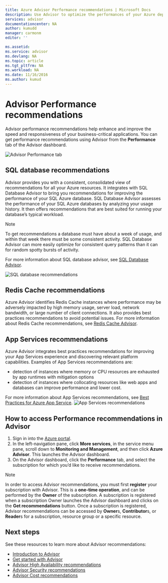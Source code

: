 ```yaml
---
title: Azure Advisor Performance recommendations | Microsoft Docs
description: Use Advisor to optimize the performances of your Azure deployments.
services: advisor
documentationcenter: NA
author: kumudd
manager: carmonm
editor: ''

ms.assetid: 
ms.service: advisor
ms.devlang: NA
ms.topic: article
ms.tgt_pltfrm: NA
ms.workload: NA
ms.date: 11/16/2016
ms.author: kumud
---
```


# Advisor Performance recommendations

Advisor performance recommendations help enhance and improve the speed and responsiveness of your business-critical applications. You can get performance recommendations using Advisor from the **Performance** tab of the Advisor dashboard.

![Advisor Performance tab](./media/advisor-performance-recommendations/advisor-performance-tab.png)

## SQL database recommendations

Advisor provides you with a consistent, consolidated view of recommendations for all your Azure resources. It integrates with SQL Database Advisor to bring you recommendations for improving the performance of your SQL Azure database. SQL Database Advisor assesses the performance of your SQL Azure databases by analyzing your usage history. It then offers recommendations that are best suited for running your database’s typical workload. 

> [!NOTE]
> To get recommendations a database must have about a week of usage, and within that week there must be some consistent activity. SQL Database Advisor can more easily optimize for consistent query patterns than it can for random spotty bursts of activity.

For more information about SQL database advisor, see [SQL Database Advisor](https://azure.microsoft.com/en-us/documentation/articles/sql-database-advisor/).

![SQL database recommendations](./media/advisor-performance-recommendations/advisor-performance-sql.png)

## Redis Cache recommendations

Azure Advisor identifies Redis Cache instances where performance may be adversely impacted by high memory usage, server load, network bandwidth, or large number of client connections. It also provides best practices recommendations to avoid potential issues. For more information about Redis Cache recommendations, see [Redis Cache Advisor](https://azure.microsoft.com/en-us/documentation/articles/cache-configure/#redis-cache-advisor).


## App Services recommendations

Azure Advisor integrates best practices recommendations for improving your App Services experience and discovering relevant platform capabilities. Examples of App Services recommendations are:
- detection of instances where memory or CPU resources are exhausted by app runtimes with mitigation options
- detection of instances where collocating resources like web apps and databases can improve performance and lower cost. 

For more information about App Services recommendations, see [Best Practices for Azure App Service](https://azure.microsoft.com/en-us/documentation/articles/app-service-best-practices/).
![App Services recommendations](./media/advisor-performance-recommendations/advisor-performance-app-service.png)

## How to access Performance recommendations in Advisor

1. Sign in into the [Azure portal](https://portal.azure.com).
2. In the left-navigation pane, click **More services**, in the service menu pane, scroll down to **Monitoring and Management**, and then click **Azure Advisor**. This launches the Advisor dashboard. 
3. On the Advisor dashboard, click the **Performance** tab, and select the subscription for which you’d like to receive recommendations.

> [!NOTE]
> In order to access Advisor recommendations, you must first **register** your subscription with Advisor. This is a **one-time operation**, and can be performed by the **Owner** of the subscription. A subscription is registered when a subscription Owner launches the Advisor dashboard and clicks on the **Get recommendations** button. Once a subscription is registered, Advisor recommendations can be accessed by **Owner**s, **Contributor**s, or **Reader**s for a subscription, resource group or a specific resource.

## Next steps

See these resources to learn more about Advisor recommendations:

-  [Introduction to Advisor](advisor-overview.md)
-  [Get started with Advisor](advisor-get-started.md)
-  [Advisor High Availability recommendations](advisor-high-availability-recommendations.md)
-  [Advisor Security recommendations](advisor-security-recommendations.md)
-  [Advisor Cost recommendations](advisor-performance-recommendations.md)
